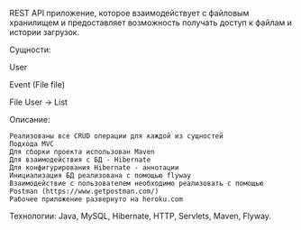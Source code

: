 REST API приложение, которое взаимодействует с файловым хранилищем и предоставляет возможность получать доступ к файлам и истории загрузок.

Сущности:

User

Event (File file)

File
User -> List<Events>

Описание:

    Реализованы все CRUD операции для каждой из сущностей
    Подхода MVC
    Для сборки проекта использован Maven
    Для взаимодействия с БД - Hibernate
    Для конфигурирования Hibernate - аннотации
    Инициализация БД реализована с помощью flyway
    Взаимодействие с пользователем необходимо реализовать с помощью Postman (https://www.getpostman.com/)
    Рабочее приложение развернуто на heroku.com

Технологии: Java, MySQL, Hibernate, HTTP, Servlets, Maven, Flyway.
